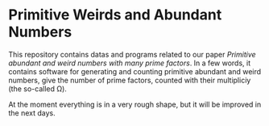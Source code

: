 # Primitive Weirds and Abundant Numbers

This repository contains datas and programs related to our paper *Primitive abundant and weird numbers with many prime factors*. In a few words, it contains software for generating and counting primitive abundant and weird numbers, give the number of prime factors, counted with their multipliciy (the so-called Ω). 

At the moment everything is in a very rough shape, but it will be improved in the next days.
